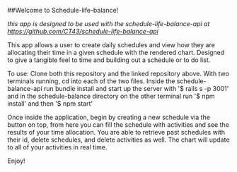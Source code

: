 ##Welcome to Schedule-life-balance!

*this app is designed to be used with the schedule-life-balance-api at https://github.com/CT43/schedule-life-balance-api*

This app allows a user to create daily schedules and view how they are allocating their time in a given schedule with the rendered chart.
Designed to give a tangible feel to time and building out a schedule or to do list.

To use: Clone both this repository and the linked repository above. With two terminals running, cd into each of the two files. Inside the schedule-balance-api run bundle install and start up the server with '$ rails s -p 3001' and in the schedule-balance directory on the other terminal run '$ npm install' and then '$ npm start'

Once inside the application, begin by creating a new schedule via the button on top, from here you can fill the schedule with activities and see the results of your time allocation. You are able to retrieve past schedules with their id, delete schedules, and delete activities as well. The chart will update to all of your activities in real time.

Enjoy!
